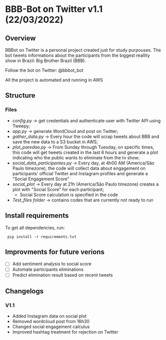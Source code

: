 # BBB-Bot on Twitter v1.1 (22/03/2022)

## Overview

BBBot on Twitter is a personal project created just for study purpouses. The bot tweets informations about the participants from the biggest reallity show in Brazil: Big Brother Brazil (BBB).

Follow the bot on Twitter: @bbbot_bot

All the project is automated and running in AWS

## Structure
### Files

- *config.py* -> get credentials and authenticate user with Twitter API using Tweepy;  
- *app.py* -> generate WordCloud and post on Twitter;
- *gather_data.py* -> Every hour the code will scrap tweets about BBB and save the new data to a S3 bucket in AWS;
- *plot_paredao.py* -> From Sunday through Tuesday, on specific times, this code will get tweets created in the last 6 hours and generate a plot indicating who the public wants to eliminate from the tv show;
- *social_data_participantes.py* -> Every day, at 4h00 AM (America/São Paulo timezone), the code will collect data about engagement on participants' official Twitter and Instagram profiles and generate a "Social Engagement Score"
- *social_plot* -> Every day at 21h (America/São Paulo timezone) creates a plot with "Social Score" for each participant;
    - Social Score calculation is specified in the code
- *Test_files folder* -> contains codes that are currently not ready to run

## Install requirements

To get all dependencies, run:
```
 pip install -r requirements.txt
```

## Improvments for future verions
- [ ] Add sentiment analysis to social score
- [ ] Automate participants eliminations
- [ ] Predict elimination result based on recent tweets

## Changelogs
### V1.1
- Added Instagram data on social plot
- Removed wordcloud post from 16h30
- Changed social engagement calculus
- Improved hashtag treatment for rejection on Twitter
